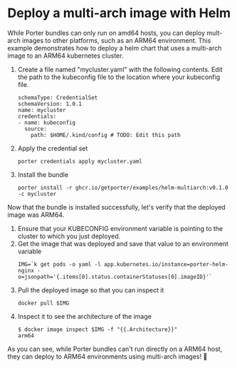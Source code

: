 # Deploy a multi-arch image with Helm

While Porter bundles can only run on amd64 hosts, you can deploy mult-arch images to other platforms, such as an ARM64 environment.
This example demonstrates how to deploy a helm chart that uses a multi-arch image to an ARM64 kubernetes cluster.

1. Create a file named "mycluster.yaml" with the following contents. Edit the path to the kubeconfig file to the location where your kubeconfig file.

    ```
    schemaType: CredentialSet
    schemaVersion: 1.0.1
    name: mycluster
    credentials:
    - name: kubeconfig
      source:
        path: $HOME/.kind/config # TODO: Edit this path
    ```
2. Apply the credential set
    ```
    porter credentials apply mycluster.yaml
    ```
3. Install the bundle
    ```
    porter install -r ghcr.io/getporter/examples/helm-multiarch:v0.1.0 -c mycluster
    ```

Now that the bundle is installed successfully, let's verify that the deployed image was ARM64.

1. Ensure that your KUBECONFIG environment variable is pointing to the cluster to which you just deployed.
2. Get the image that was deployed and save that value to an environment variable
    ```
    IMG=`k get pods -o yaml -l app.kubernetes.io/instance=porter-helm-nginx -o=jsonpath='{.items[0].status.containerStatuses[0].imageID}'`
    ```
3. Pull the deployed image so that you can inspect it
    ```
    docker pull $IMG
    ```
4. Inspect it to see the architecture of the image
    ```
    $ docker image inspect $IMG -f "{{.Architecture}}"
    arm64
    ```

As you can see, while Porter bundles can't run directly on a ARM64 host, they can deploy to ARM64 environments using multi-arch images! 🎉
